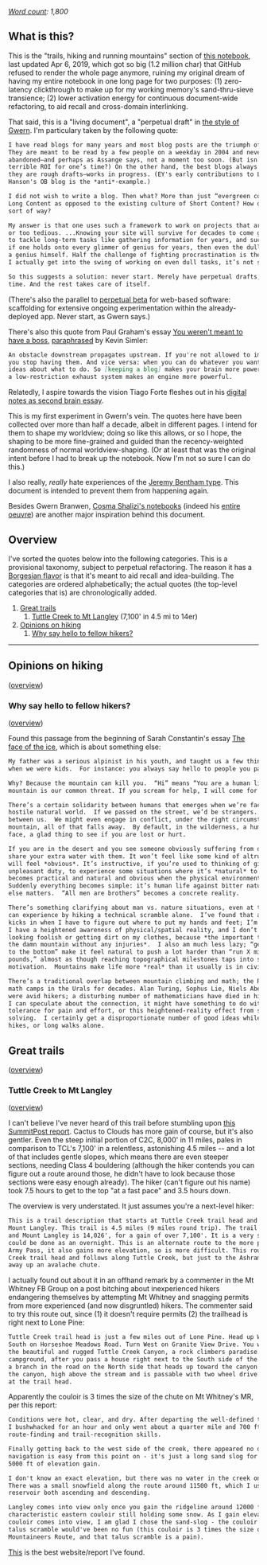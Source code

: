 *[Word count](https://wordcounter.net/): 1,800*

## What is this?

This is the "trails, hiking and running mountains" section of [this notebook](https://github.com/monastri/monastri.github.io/blob/master/quotes.md), last updated Apr 6, 2019, which got so big (1.2 million char) that GitHub refused to render the whole page anymore, ruining my original dream of having my entire notebook in one long page for two purposes: (1) zero-latency clickthrough to make up for my working memory's sand-thru-sieve transience; (2) lower activation energy for continuous document-wide refactoring, to aid recall and cross-domain interlinking.

That said, this is a "living document", a "perpetual draft" in [the style of Gwern](https://www.gwern.net/About#long-content). I'm particulary taken by the following quote: 

```markdown
I have read blogs for many years and most blog posts are the triumph of the hare over the tortoise.
They are meant to be read by a few people on a weekday in 2004 and never again, and are quickly
abandoned—and perhaps as Assange says, not a moment too soon. (But isn’t that sad? Isn’t it a 
terrible ROI for one’s time?) On the other hand, the best blogs always seem to be building something:
they are rough drafts—works in progress. (EY's early contributions to LW is an example; Robin 
Hanson's OB blog is the *anti*-example.) 

I did not wish to write a blog. Then what? More than just “evergreen content”, what would constitute 
Long Content as opposed to the existing culture of Short Content? How does one live in a Long Now 
sort of way?

My answer is that one uses such a framework to work on projects that are too big to work on normally
or too tedious. ...Knowing your site will survive for decades to come gives you the mental wherewithal
to tackle long-term tasks like gathering information for years, and such persistence can be useful --
if one holds onto every glimmer of genius for years, then even the dullest person may look a bit like
a genius himself. Half the challenge of fighting procrastination is the pain of starting—I find when 
I actually get into the swing of working on even dull tasks, it’s not so bad. 

So this suggests a solution: never start. Merely have perpetual drafts, which one tweaks from time to
time. And the rest takes care of itself.
```

(There's also the parallel to [perpetual beta](https://breakingsmart.com/en/season-1/running-code-and-perpetual-beta/) for web-based software: scaffolding for extensive ongoing experimentation within the already-deployed app. Never start, as Gwern says.)

There's also this quote from Paul Graham's essay [You weren't meant to have a boss](http://www.paulgraham.com/boss.html), [paraphrased](https://meltingasphalt.com/about/) by Kevin Simler:

```markdown
An obstacle downstream propagates upstream. If you're not allowed to implement new ideas, 
you stop having them. And vice versa: when you can do whatever you want, you have more 
ideas about what to do. So [keeping a blog] makes your brain more powerful in the same way
a low-restriction exhaust system makes an engine more powerful.
```

Relatedly, I aspire towards the vision Tiago Forte fleshes out in his [digital notes as second brain essay](https://github.com/monastri/monastri.github.io/edit/master/notes-memory-cognition-teaching-learning.md#Offload-thinking-to-second-brain).

This is my first experiment in Gwern's vein. The quotes here have been collected over more than half a decade, albeit in different pages. I intend for them to shape my worldview; doing so like this allows, or so I hope, the shaping to be more fine-grained and guided than the recency-weighted randomness of normal worldview-shaping. (Or at least that was the original intent before I had to break up the notebook. Now I'm not so sure I can do this.)

I also really, *really* hate experiences of the [Jeremy Bentham type](https://github.com/monastri/monastri.github.io/blob/master/notes-amazing-people.md#Jeremy-bentham). This document is intended to prevent them from happening again.

Besides Gwern Branwen, [Cosma Shalizi's notebooks](http://bactra.org/notebooks/) (indeed his [entire oeuvre](http://bactra.org/)) are another major inspiration behind this document. 

<a name="#overview"></a>

## Overview

I've sorted the quotes below into the following categories. This is a provisional taxonomy, subject to perpetual refactoring. The reason it has a [Borgesian flavor](https://github.com/monastri/monastri.github.io/blob/master/poetry.md#the-celestial-emporium-of-benevolent-knowledge) is that it's meant to aid recall and idea-building. The categories are ordered alphabetically; the actual quotes (the top-level categories that is) are chronologically added.

1. [Great trails](#great-trails)         
	1. [Tuttle Creek to Mt Langley](#tuttle-creek-to-mt-langley) (7,100' in 4.5 mi to 14er)
2. [Opinions on hiking](#opinions-on-hiking)
	1. [Why say hello to fellow hikers?](#why-say-hello-to-fellow-hikers)
	
----------------------------------------

<a name="#opinions-on-hiking"></a>
## Opinions on hiking
([overview](#overview))

<a name="#why-say-hello-to-fellow-hikers"></a>
### Why say hello to fellow hikers?
([overview](#overview))

Found this passage from the beginning of Sarah Constantin's essay [The face of the ice](https://srconstantin.wordpress.com/2017/05/30/the-face-of-the-ice/), which is about something else:

```markdown
My father was a serious alpinist in his youth, and taught us a few things about mountains
when we were kids.  For instance: you always say hello to people you pass on the mountain.

Why? Because the mountain can kill you.  “Hi” means “You are a human like me, and this 
mountain is our common threat. If you scream for help, I will come for you.”

There’s a certain solidarity between humans that emerges when we’re faced with a potentially
hostile natural world.  If we passed on the street, we’d be strangers. There’d be no bond
between us.  We might even engage in conflict, under the right circumstances. But on the 
mountain, all of that falls away.  By default, in the wilderness, a human face is a friendly 
face, a glad thing to see if you are lost or hurt.

If you are in the desert and you see someone obviously suffering from dehydration, you’ll
share your extra water with them. It won’t feel like some kind of altruism or charity, it
will feel *obvious*. It’s instructive, if you’re used to thinking of giving as an 
unpleasant duty, to experience some situations where it’s *natural* to be kind.  Kindness 
becomes practical and natural and obvious when the physical environment is hostile.  
Suddenly everything becomes simple: it’s human life against bitter nature, and nothing
else matters.  “All men are brothers” becomes a concrete reality.

There’s something clarifying about man vs. nature situations, even at the minimal level you
can experience by hiking a technical scramble alone.  I’ve found that a certain alertness
kicks in when I have to figure out where to put my hands and feet; I’m scared of falling, 
I have a heightened awareness of physical/spatial reality, and I don’t care at *all* about
looking foolish or getting dirt on my clothes, because *the important thing is to get off 
the damn mountain without any injuries*.  I also am much less lazy; “get to the top” or “get
to the bottom” make it feel natural to push a lot harder than “run X miles” or “lift X 
pounds,” almost as though reaching topographical milestones taps into some primal source of
motivation.  Mountains make life more *real* than it usually is in civilized life.

There’s a traditional overlap between mountain climbing and math; the Russians had their 
math camps in the Urals for decades. Alan Turing, Sophus Lie, Niels Abel , and many others
were avid hikers; a disturbing number of mathematicians have died in hiking accidents.  If
I can speculate about the connection, it might have something to do with love of solitude,
tolerance for pain and effort, or this heightened-reality effect from spatial problem-
solving.  I certainly get a disproportionate number of good ideas while on runs, bike rides,
hikes, or long walks alone.
```

<a name="#Great-trails"></a>
## Great trails
([overview](#overview))

<a name="#tuttle-creek-to-mt-langley"></a>
### Tuttle Creek to Mt Langley
([overview](#overview))

I can't believe I've never heard of this trail before stumbling upon [this SummitPost report](https://www.summitpost.org/tuttle-creek-to-mount-langley/314792). Cactus to Clouds has more gain of course, but it's also gentler. Even the steep initial portion of C2C, 8,000' in 11 miles, pales in comparison to TCL's 7,100' in a relentless, astonishing 4.5 miles -- and a lot of that includes gentle slopes, which means there are even steeper sections, needing Class 4 bouldering (although the hiker contends you can figure out a route around those, he didn't have to look because those sections were easy enough already). The hiker (can't figure out his name) took 7.5 hours to get to the top "at a fast pace" and 3.5 hours down. 

The overview is very understated. It just assumes you're a next-level hiker:

```markdown
This is a trail description that starts at Tuttle Creek trail head and goes to the peak of
Mount Langley. This trail is 4.5 miles (9 miles round trip). The trail head is at about 6,900'
and Mount Langley is 14,026', for a gain of over 7,100'. It is a very strenuous day hike or 
could be done as an overnight. This is an alternate route to the more popular route over New
Army Pass, it also gains more elevation, so is more difficult. This route starts at the Tuttle
Creek trail head and follows along Tuttle Creek, but just to the Ashram, after that it vears
away up an avalache chute.
```

I actually found out about it in an offhand remark by a commenter in the Mt Whitney FB Group on a post bitching about inexperienced hikers endangering themselves by attempting Mt Whitney and snagging permits from more experienced (and now disgruntled) hikers. The commenter said to try this route out, since (1) it doesn't require permits (2) the trailhead is right next to Lone Pine:

```markdown
Tuttle Creek trail head is just a few miles out of Lone Pine. Head up Whitney Portal and turn
South on Horseshoe Meadows Road. Turn West on Granite View Drive. You will now be looking up 
the beautiful and rugged Tuttle Creek Canyon, a rock climbers paradise. Pass south of the 
campground, after you pass a house right next to the South side of the road, start watching for 
a branch in the road on the North side that heads up toward the canyon. The road skirts along 
the canyon, high above the stream and is passable with two wheel drive. There is a turn around 
at the trail head. 
```

Apparently the couloir is 3 times the size of the chute on Mt Whitney's MR, per this report:

```markdown
Conditions were hot, clear, and dry. After departing the well-defined trail to the Ashram, 
I bushwhacked for an hour and only went about a quarter mile and 700 ft gain due to my poor
route-finding and trail-recognition skills. 

Finally getting back to the west side of the creek, there appeared no defined trail, however
navigation is easy from this point on - it's just a long sand slog for the next few miles and
5000 ft of elevation gain. 

I don't know an exact elevation, but there was no water in the creek once above 9000-10000 ft.
There was a small snowfield along the route around 11500 ft, which I used to refill my
reservoir both ascending and descending. 

Langley comes into view only once you gain the ridgeline around 12000 ft., the top of its 
characteristic eastern couloir still holding some snow. As I gain elevation and more of the
couloir comes into view, I am glad I chose the sand-slog - the couloir is mostly bare and the
talus scramble would've been no fun (this couloir is 3 times the size of the chute on Whitney's
Mountaineers Route, and that talus scramble is a pain).
```

[This](http://peaksforfreaks.blogspot.com/2013/05/tuttle-peak-mt-langley-via-northeast.html) is the best website/report I've found.
